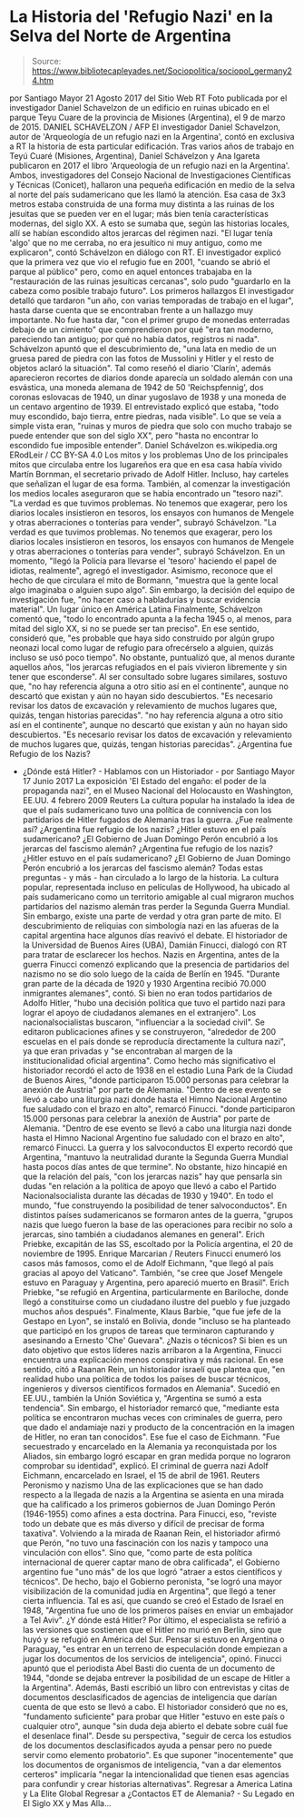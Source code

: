 # La Historia del 'Refugio Nazi' en la Selva del Norte de Argentina

> Source: https://www.bibliotecapleyades.net/Sociopolitica/sociopol_germany24.htm

por Santiago Mayor 21 Agosto 2017
del Sitio Web RT
Foto publicada por el investigador Daniel Schavelzon
de un edificio en ruinas ubicado en el parque Teyu Cuare
de la provincia de Misiones (Argentina),
el 9 de marzo de 2015. DANIEL SCHAVELZON / AFP El investigador Daniel Schavelzon,
autor de 'Arqueología de un refugio nazi en la Argentina',
contó en exclusiva a RT
la historia de esta particular edificación.
Tras varios años de trabajo en Teyú Cuaré (Misiones, Argentina), Daniel Schávelzon y Ana Igareta publicaron en 2017 el libro 'Arqueología de un refugio nazi en la Argentina'.
Ambos, investigadores del Consejo Nacional de Investigaciones Científicas y Técnicas (Conicet), hallaron una pequeña edificación en medio de la selva al norte del país sudamericano que les llamó la atención. Esa casa de 3x3 metros estaba construida de una forma muy distinta a las ruinas de los jesuitas que se pueden ver en el lugar; más bien tenía características modernas, del siglo XX.
A esto se sumaba que, según las historias locales, allí se habían escondido altos jerarcas del régimen nazi.
"El lugar tenía 'algo' que no me cerraba, no era jesuítico ni muy antiguo, como me explicaron", contó Schávelzon en diálogo con RT.
El investigador explicó que la primera vez que vio el refugio fue en 2001,
"cuando se abrió el parque al público" pero, como en aquel entonces trabajaba en la "restauración de las ruinas jesuíticas cercanas", solo pudo "guardarlo en la cabeza como posible trabajo futuro".
Los primeros hallazgos El investigador detalló que tardaron "un año, con varias temporadas de trabajo en el lugar", hasta darse cuenta que se encontraban frente a un hallazgo muy importante.
No fue hasta dar,
"con el primer grupo de monedas enterradas debajo de un cimiento" que comprendieron por qué "era tan moderno, pareciendo tan antiguo; por qué no había datos, registros ni nada".
Schávelzon apuntó que el descubrimiento de,
"una lata en medio de un gruesa pared de piedra con las fotos de Mussolini y Hitler y el resto de objetos aclaró la situación".
Tal como reseñó el diario 'Clarín', además aparecieron recortes de diarios donde aparecía un soldado alemán con una esvástica, una moneda alemana de 1942 de 50 'Reichspfennig', dos coronas eslovacas de 1940, un dinar yugoslavo de 1938 y una moneda de un centavo argentino de 1939. El entrevistado explicó que estaba,
"todo muy escondido, bajo tierra, entre piedras, nada visible".
Lo que se veía a simple vista eran,
"ruinas y muros de piedra que solo con mucho trabajo se puede entender que son del siglo XX", pero "hasta no encontrar lo escondido fue imposible entender".
Daniel Schávelzon es.wikipedia.org
ERodLeir / CC BY-SA 4.0
Los mitos y los problemas Uno de los principales mitos que circulaba entre los lugareños era que en esa casa había vivido Martín Bornman, el secretario privado de Adolf Hitler.
Incluso, hay carteles que señalizan el lugar de esa forma.
También, al comenzar la investigación los medios locales aseguraron que se había encontrado un "tesoro nazi".
"La verdad es que tuvimos problemas. No tenemos que exagerar, pero los diarios locales insistieron en tesoros, los ensayos con humanos de Mengele y otras aberraciones o tonterías para vender", subrayó Schávelzon.
"La verdad es que tuvimos problemas.
No tenemos que exagerar, pero los diarios locales insistieron en tesoros, los ensayos con humanos de Mengele y otras aberraciones o tonterías para vender", subrayó Schávelzon.
En un momento,
"llegó la Policía para llevarse el 'tesoro' haciendo el papel de idiotas, realmente", agregó el investigador.
Asimismo, reconoce que el hecho de que circulara el mito de Bormann,
"muestra que la gente local algo imaginaba o alguien supo algo".
Sin embargo, la decisión del equipo de investigación fue,
"no hacer caso a habladurías y buscar evidencia material".
Un lugar único en América Latina Finalmente, Schávelzon comentó que,
"todo lo encontrado apunta a la fecha 1945 o, al menos, para mitad del siglo XX, si no se puede ser tan preciso".
En ese sentido, consideró que,
"es probable que haya sido construido por algún grupo neonazi local como lugar de refugio para ofrecérselo a alguien, quizás incluso se usó poco tiempo".
No obstante, puntualizó que, al menos durante aquellos años,
"los jerarcas refugiados en el país vivieron libremente y sin tener que esconderse".
Al ser consultado sobre lugares similares, sostuvo que,
"no hay referencia alguna a otro sitio así en el continente", aunque no descartó que existan y aún no hayan sido descubiertos. "Es necesario revisar los datos de excavación y relevamiento de muchos lugares que, quizás, tengan historias parecidas".
"no hay referencia alguna a otro sitio así en el continente", aunque no descartó que existan y aún no hayan sido descubiertos.
"Es necesario revisar los datos de excavación y relevamiento de muchos lugares que, quizás, tengan historias parecidas".
¿Argentina fue Refugio de los Nazis?
- ¿Dónde está Hitler? - Hablamos con un Historiador -
por Santiago Mayor 17 Junio 2017
La exposición
'El Estado del engaño: el poder de la propaganda nazi",
en el Museo Nacional del Holocausto en Washington, EE.UU.
4 febrero 2009 Reuters La cultura popular ha instalado la idea
de que el país sudamericano
tuvo una política de connivencia
con los partidarios de Hitler
fugados de Alemania tras la guerra.
¿Fue realmente así?
¿Argentina fue refugio de los nazis? ¿Hitler estuvo en el país sudamericano? ¿El Gobierno de Juan Domingo Perón encubrió a los jerarcas del fascismo alemán?
¿Argentina fue refugio de los nazis?
¿Hitler estuvo en el país sudamericano?
¿El Gobierno de Juan Domingo Perón encubrió a los jerarcas del fascismo alemán?
Todas estas preguntas - y más - han circulado a lo largo de la historia.
La cultura popular, representada incluso en películas de Hollywood, ha ubicado al país sudamericano como un territorio amigable al cual migraron muchos partidarios del nazismo alemán tras perder la Segunda Guerra Mundial. Sin embargo, existe una parte de verdad y otra gran parte de mito. El descubrimiento de reliquias con simbología nazi en las afueras de la capital argentina hace algunos días reavivó el debate.
El historiador de la Universidad de Buenos Aires (UBA), Damián Finucci, dialogó con RT para tratar de esclarecer los hechos.
Nazis en Argentina, antes de la guerra Finucci comenzó explicando que la presencia de partidarios del nazismo no se dio solo luego de la caída de Berlín en 1945.
"Durante gran parte de la década de 1920 y 1930 Argentina recibió 70.000 inmigrantes alemanes", contó.
Si bien no eran todos partidarios de Adolfo Hitler,
"hubo una decisión política que tuvo el partido nazi para lograr el apoyo de ciudadanos alemanes en el extranjero".
Los nacionalsocialistas buscaron,
"influenciar a la sociedad civil".
Se editaron publicaciones afines y se construyeron,
"alrededor de 200 escuelas en el país donde se reproducía directamente la cultura nazi", ya que eran privadas y "se encontraban al margen de la institucionalidad oficial argentina".
Como hecho más significativo el historiador recordó el acto de 1938 en el estadio Luna Park de la Ciudad de Buenos Aires,
"donde participaron 15.000 personas para celebrar la anexión de Austria" por parte de Alemania. "Dentro de ese evento se llevó a cabo una liturgia nazi donde hasta el Himno Nacional Argentino fue saludado con el brazo en alto", remarcó Finucci.
"donde participaron 15.000 personas para celebrar la anexión de Austria" por parte de Alemania.
"Dentro de ese evento se llevó a cabo una liturgia nazi donde hasta el Himno Nacional Argentino fue saludado con el brazo en alto", remarcó Finucci.
La guerra y los salvoconductos El experto recordó que Argentina,
"mantuvo la neutralidad durante la Segunda Guerra Mundial hasta pocos días antes de que termine".
No obstante, hizo hincapié en que la relación del país,
"con los jerarcas nazis" hay que pensarla sin dudas "en relación a la política de apoyo que llevó a cabo el Partido Nacionalsocialista durante las décadas de 1930 y 1940".
En todo el mundo,
"fue construyendo la posibilidad de tener salvoconductos".
En distintos países sudamericanos se formaron antes de la guerra,
"grupos nazis que luego fueron la base de las operaciones para recibir no solo a jerarcas, sino también a ciudadanos alemanes en general".
Erich Priebke, excapitán de las SS,
escoltado por la Policía argentina,
el 20 de noviembre de 1995.
Enrique Marcarian / Reuters
Finucci enumeró los casos más famosos, como el de Adolf Eichmann,
"que llegó al país gracias al apoyo del Vaticano".
También,
"se cree que Josef Mengele estuvo en Paraguay y Argentina, pero apareció muerto en Brasil".
Erich Priebke,
"se refugió en Argentina, particularmente en Bariloche, donde llegó a constituirse como un ciudadano ilustre del pueblo y fue juzgado muchos años después".
Finalmente, Klaus Barbie,
"que fue jefe de la Gestapo en Lyon", se instaló en Bolivia, donde "incluso se ha planteado que participó en los grupos de tareas que terminaron capturando y asesinando a Ernesto 'Che' Guevara".
¿Nazis o técnicos? Si bien es un dato objetivo que estos líderes nazis arribaron a la Argentina, Finucci encuentra una explicación menos conspirativa y más racional.
En ese sentido, citó a Raanan Rein, un historiador israelí que plantea que,
"en realidad hubo una política de todos los países de buscar técnicos, ingenieros y diversos científicos formados en Alemania".
Sucedió en EE.UU., también la Unión Soviética y,
"Argentina se sumó a esta tendencia".
Sin embargo, el historiador remarcó que,
"mediante esta política se encontraron muchas veces con criminales de guerra, pero que dado el andamiaje nazi y producto de la concentración en la imagen de Hitler, no eran tan conocidos".
Ese fue el caso de Eichmann.
"Fue secuestrado y encarcelado en la Alemania ya reconquistada por los Aliados, sin embargo logró escapar en gran medida porque no lograron comprobar su identidad", explicó.
El criminal de guerra nazi Adolf Eichmann,
encarcelado en Israel,
el 15 de abril de 1961.
Reuters
Peronismo y nazismo Una de las explicaciones que se han dado respecto a la llegada de nazis a la Argentina se asienta en una mirada que ha calificado a los primeros gobiernos de Juan Domingo Perón (1946-1955) como afines a esta doctrina.
Para Finucci, eso,
"reviste todo un debate que es más diverso y difícil de precisar de forma taxativa".
Volviendo a la mirada de Raanan Rein, el historiador afirmó que Perón,
"no tuvo una fascinación con los nazis y tampoco una vinculación con ellos".
Sino que,
"como parte de esta política internacional de querer captar mano de obra calificada", el Gobierno argentino fue "uno más" de los que logró "atraer a estos científicos y técnicos".
De hecho, bajo el Gobierno peronista,
"se logró una mayor visibilización de la comunidad judía en Argentina", que llegó a tener cierta influencia.
Tal es así, que cuando se creó el Estado de Israel en 1948,
"Argentina fue uno de los primeros países en enviar un embajador a Tel Aviv".
¿Y dónde está Hitler? Por último, el especialista se refirió a las versiones que sostienen que el Hitler no murió en Berlín, sino que huyó y se refugió en América del Sur.
Pensar si estuvo en Argentina o Paraguay,
"es entrar en un terreno de especulación donde empiezan a jugar los documentos de los servicios de inteligencia", opinó.
Finucci apuntó que el periodista Abel Basti dio cuenta de un documento de 1944,
"donde se dejaba entrever la posibilidad de un escape de Hitler a la Argentina".
Además, Basti escribió un libro con entrevistas y citas de documentos desclasificados de agencias de inteligencia que darían cuenta de que esto se llevó a cabo. El historiador consideró que no es,
"fundamento suficiente" para probar que Hitler "estuvo en este país o cualquier otro", aunque "sin duda deja abierto el debate sobre cuál fue el desenlace final".
Desde su perspectiva,
"seguir de cerca los estudios de los documentos desclasificados ayuda a pensar pero no puede servir como elemento probatorio".
Es que suponer "inocentemente" que los documentos de organismos de inteligencia,
"van a dar elementos certeros" implicaría "negar la intencionalidad que tienen esas agencias para confundir y crear historias alternativas".
Regresar a America Latina y La Elite Global
Regresar a ¿Contactos ET de Alemania? - Su Legado en El Siglo XX y Mas Alla...
